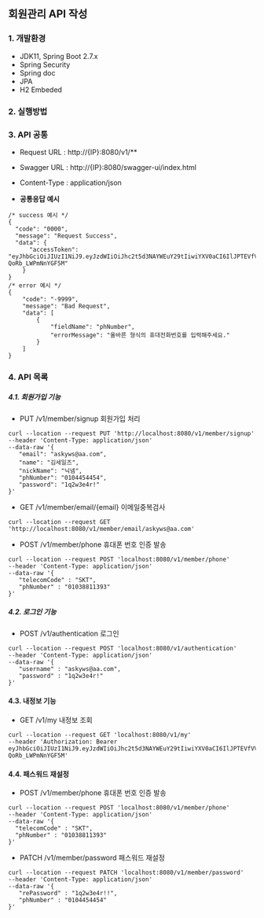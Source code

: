 ## 회원관리 API 작성
 

### 1. 개발환경
 - JDK11, Spring Boot 2.7.x
 - Spring Security
 - Spring doc
 - JPA
 - H2 Embeded
### 2. 실행방법

### 3. API 공통
 - Request URL : http://{IP}:8080/v1/**
 - Swagger URL : http://{IP}:8080/swagger-ui/index.html
 - Content-Type : application/json
 
 - **공통응답 예시**
```
/* success 예시 */
{
  "code": "0000",                       
  "message": "Request Success",
  "data": {
      "accessToken": "eyJhbGciOiJIUzI1NiJ9.eyJzdWIiOiJhc2t5d3NAYWEuY29tIiwiYXV0aCI6IlJPTEVfVVNFUiIsImlhdCI6MTY3Mzc3MDIzNSwiZXhwIjoxNjczNzczODM1fQ.yYVnBDzftkDSMPPD_noJydxnX2-QoRb_LWPmNnYGF5M"
    }
}
/* error 예시 */
{
    "code": "-9999",
    "message": "Bad Request",
    "data": [
        {
            "fieldName": "phNumber",
            "errorMessage": "올바른 형식의 휴대전화번호를 입력해주세요."
        }
    ]
}
```
### 4. API 목록
 ##### 4.1. 회원가입 기능
 - PUT /v1/member/signup 회원가입 처리
 ```
 curl --location --request PUT 'http://localhost:8080/v1/member/signup' 
--header 'Content-Type: application/json' 
--data-raw '{
    "email": "askyws@aa.com",
    "name": "김세일즈",
    "nickName": "닉넴",
    "phNumber": "0104454454",
    "password": "1q2w3e4r!"
}'
 ```
 - GET /v1/member/email/{email} 이메일중복검사
 ```
 curl --location --request GET 'http://localhost:8080/v1/member/email/askyws@aa.com'
 ```
 - POST /v1/member/phone 휴대폰 번호 인증 발송
 ```
curl --location --request POST 'localhost:8080/v1/member/phone' 
--header 'Content-Type: application/json' 
--data-raw '{
    "telecomCode" : "SKT",
    "phNumber" : "01038811393"
}'
 ```
 ##### 4.2. 로그인 기능
 - POST /v1/authentication 로그인
 ```
 curl --location --request POST 'localhost:8080/v1/authentication'
--header 'Content-Type: application/json' 
--data-raw '{
    "username" : "askyws@aa.com",
    "password" : "1q2w3e4r!"
}'
 ```
 #### 4.3. 내정보 기능
 - GET /v1/my 내정보 조회
 ```
 curl --location --request GET 'localhost:8080/v1/my'
--header 'Authorization: Bearer eyJhbGciOiJIUzI1NiJ9.eyJzdWIiOiJhc2t5d3NAYWEuY29tIiwiYXV0aCI6IlJPTEVfVVNFUiIsImlhdCI6MTY3Mzc3MDIzNSwiZXhwIjoxNjczNzczODM1fQ.yYVnBDzftkDSMPPD_noJydxnX2-QoRb_LWPmNnYGF5M'
 ```
 #### 4.4. 패스워드 재설정
 - POST /v1/member/phone 휴대폰 번호 인증 발송
  ```
curl --location --request POST 'localhost:8080/v1/member/phone' 
--header 'Content-Type: application/json' 
--data-raw '{
    "telecomCode" : "SKT",
    "phNumber" : "01038811393"
}'
 ```
 - PATCH /v1/member/password 패스워드 재설정
 ```
 curl --location --request PATCH 'localhost:8080/v1/member/password'
--header 'Content-Type: application/json'
--data-raw '{
    "rePassword" : "1q2w3e4r!!",
    "phNumber" : "0104454454"
}'
 ```
